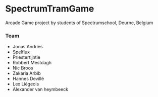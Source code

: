 ﻿# SpectrumTramGame
Arcade Game project by students of Spectrumschool, Deurne, Belgium

### Team
- Jonas Andries
- Spelflux
- Priestertijntie
- Robbert Mestdagh
- Nic Broos
- Zakaria Arbib
- Hannes Devillé
- Lex Liégeois
- Alexander van heymbeeck